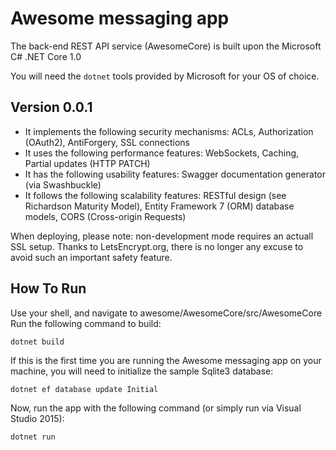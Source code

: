 Awesome messaging app
=====================
The back-end REST API service (AwesomeCore) is built upon the Microsoft C# .NET Core 1.0

You will need the `dotnet` tools provided by Microsoft for your OS of choice.


## Version 0.0.1 ##
 * It implements the following security mechanisms: ACLs, Authorization (OAuth2), AntiForgery, SSL connections
 * It uses the following performance features: WebSockets, Caching, Partial updates (HTTP PATCH)
 * It has the following usability features: Swagger documentation generator (via Swashbuckle)
 * It follows the following scalability features: RESTful design (see Richardson Maturity Model), Entity Framework 7 (ORM) database models, CORS (Cross-origin Requests)

When deploying, please note: non-development mode requires an actuall SSL setup. Thanks to LetsEncrypt.org, there is no longer any excuse to avoid such an important safety feature.


## How To Run ##

Use your shell, and navigate to awesome/AwesomeCore/src/AwesomeCore
Run the following command to build:

```
dotnet build
```

If this is the first time you are running the Awesome messaging app on your machine, you will need to initialize the sample Sqlite3 database:

```
dotnet ef database update Initial
```

Now, run the app with the following command (or simply run via Visual Studio 2015):

```
dotnet run
```